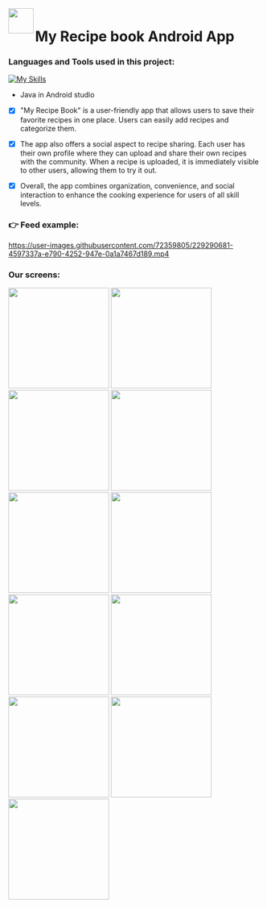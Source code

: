 <img align="left" src="https://user-images.githubusercontent.com/72359805/232760912-a8da8d37-c0aa-4829-ae19-46adc8d64106.png" width="50">

#  My Recipe book Android App

<h3 align="left">Languages and Tools used in this project:</h3>

[![My Skills](https://skillicons.dev/icons?i=java,androidstudio)](https://skillicons.dev)

- Java in Android studio


- [x] "My Recipe Book" is a user-friendly app that allows users to save their favorite recipes in one place. Users can easily add recipes and categorize them.

- [x] The app also offers a social aspect to recipe sharing. Each user has their own profile where they can upload and share their own recipes with the community. When a recipe is uploaded, it is immediately visible to other users, allowing them to try it out. 

- [x] Overall, the app combines organization, convenience, and social interaction to enhance the cooking experience for users of all skill levels.


### 👉 Feed example:

https://user-images.githubusercontent.com/72359805/229290681-4597337a-e790-4252-947e-0a1a7467d189.mp4


### Our screens:
<p>
  
<img src="https://user-images.githubusercontent.com/72359805/229290267-947155af-d787-41cb-8670-a8a6e63da78a.PNG" width="200">
          
<img src="https://user-images.githubusercontent.com/72359805/229290275-8af613c1-ef56-4796-8067-9769dda320be.PNG" width="200">

<img src="https://user-images.githubusercontent.com/72359805/229290278-3b6e9022-1755-4f54-9d91-c462b52831c1.PNG" width="200">

<img src="https://user-images.githubusercontent.com/72359805/229290293-afb7dad4-36aa-4413-bd83-221fae831993.PNG" width="200">
  
<img src="https://user-images.githubusercontent.com/72359805/229290607-adaa4998-be83-4492-a876-7bb17200805c.PNG" width="200">

<img src="https://user-images.githubusercontent.com/72359805/229290614-69f6aed4-621f-4d44-a49c-97cf593291c9.PNG" width="200">

<img src="https://user-images.githubusercontent.com/72359805/229290620-8e7476f1-bef8-4728-9eed-6017d65386ca.PNG" width="200">


<img src="https://user-images.githubusercontent.com/72359805/229290327-64814c6e-fe9d-4f19-83fb-34990748cf18.PNG" width="200">
  
<img src="https://user-images.githubusercontent.com/72359805/229290330-7ef59511-7011-4777-aa09-beb14941da5e.PNG" width="200">

<img src="https://user-images.githubusercontent.com/72359805/229290333-ccdf1794-712c-4724-9f80-ef081dacb6f6.PNG" width="200">

<img src="https://user-images.githubusercontent.com/72359805/229290337-a019aeae-1479-4d65-b35e-182044b587e8.PNG" width="200">
  
</p>
